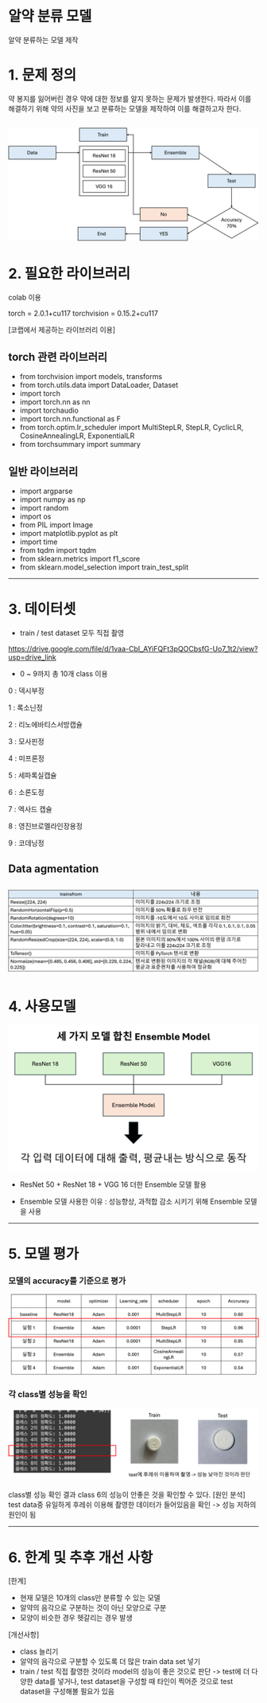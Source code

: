 # 알약 분류 모델
알약 분류하는 모델 제작

# 1. 문제 정의
약 봉지를 잃어버린 경우 약에 대한 정보를 알지 못하는 문제가 발생한다. 따라서 이를 해결하기 위해 약의 사진을 보고 분류하는 모델을 제작하여 이를 해결하고자 한다.

![flowchart](https://github.com/hiinnnii/pill_classification_model/blob/main/AIP_%E1%84%80%E1%85%B5%E1%84%86%E1%85%A1%E1%86%AF_flowchart.png)
------------------

# 2. 필요한 라이브러리
colab 이용

torch = 2.0.1+cu117
torchvision = 0.15.2+cu117

[코랩에서 제공하는 라이브러리 이용]

## torch 관련 라이브러리
* from torchvision import models, transforms
* from torch.utils.data import DataLoader, Dataset
* import torch
* import torch.nn as nn
* import torchaudio
* import torch.nn.functional as F
* from torch.optim.lr_scheduler import MultiStepLR, StepLR, CyclicLR, CosineAnnealingLR, ExponentialLR
* from torchsummary import summary
## 일반 라이브러리
* import argparse
* import numpy as np
* import random
* import os
* from PIL import Image
* import matplotlib.pyplot as plt
* import time
* from tqdm import tqdm
* from sklearn.metrics import f1_score
* from sklearn.model_selection import train_test_split

------------------

# 3. 데이터셋

* train / test dataset 모두 직접 촬영

  
https://drive.google.com/file/d/1vaa-CbI_AYiFQFt3pQOCbsfG-Uo7_1t2/view?usp=drive_link
  
* 0 ~ 9까지 총 10개 class 이용

0 : 덱시부정

1 : 록소닌정

2 : 리노에바티스서방캡슐

3 : 모사핀정

4 : 미프론정

5 : 세파록실캡슐

6 : 소론도정

7 : 엑사드 캡슐

8 : 영진브로멜라인장용정

9 : 코데닝정

## Data agmentation
![aumentation](https://github.com/hiinnnii/pill_classification_model/blob/main/AIP_%E1%84%80%E1%85%B5%E1%84%86%E1%85%A1%E1%86%AF_aumentation.png)
------------------

# 4. 사용모델
![AIP_기말_Ensemble.png](https://github.com/hiinnnii/pill_classification_model/blob/main/AIP_%E1%84%80%E1%85%B5%E1%84%86%E1%85%A1%E1%86%AF_Ensemble.png)

* ResNet 50 + ResNet 18 + VGG 16 더한 Ensemble 모델 활용

* Ensemble 모델 사용한 이유 : 성능향상, 과적합 감소 시키기 위해 Ensemble 모델을 사용


------------------

# 5. 모델 평가
### 모델의 accuracy를 기준으로 평가

![AIP_ablone](https://github.com/hiinnnii/pill_classification_model/blob/main/AIP_%E1%84%80%E1%85%B5%E1%84%86%E1%85%A1%E1%86%AF_abalone.png)

### 각 class별 성능을 확인

![clas 성능확인](https://github.com/hiinnnii/pill_classification_model/blob/main/AIP_%E1%84%80%E1%85%B5%E1%84%86%E1%85%A1%E1%86%AF_%E1%84%80%E1%85%A7%E1%86%AF%E1%84%80%E1%85%AA.png)

class별 성능 확인 결과 class 6의 성능이 안좋은 것을 확인할 수 있다.
[원인 분석] test data중 유일하게 후레쉬 이용해 촬영한 데이터가 들어있음을 확인 -> 성능 저하의 원인이 됨

------------------

# 6. 한계 및 추후 개선 사항

[한계]
* 현재 모델은 10개의 class만 분류할 수 있는 모델
* 알약의 음각으로 구분하는 것이 아닌 모양으로 구분
* 모양이 비슷한 경우 헷갈리는 경우 발생

[개선사항]
* class 늘리기
* 알약의 음각으로 구분할 수 있도록 더 많은 train data set 넣기
* train / test 직접 촬영한 것이라 model의 성능이 좋은 것으로 판단 -> test에 더 다양한 data를 넣거나, test dataset을 구성할 때 타인이 찍어준 것으로 test dataset을 구성해볼 필요가 있음


